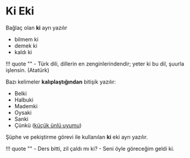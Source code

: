 # Ki Eki

Bağlaç olan **ki** ayrı yazılır
- bilmem ki
- demek ki
- kaldı ki

!!! quote ""
    - Türk dili, dillerin en zenginlerindendir; yeter ki bu dil, şuurla işlen­sin. (Atatürk)

Bazı kelimeler **kalıplaştığından** bitişik yazılır:
- Belki
- Halbuki
- Mademki
- Oysaki
- Sanki
- Çünkü ([küçük ünlü uyumu](../../../harfler/kucuk-uyum.md))

Şüphe ve pekiştirme görevi ile kullanılan **ki** eki ayrı yazılır.

!!! quote ""
    - Ders bitti, zil çaldı mı ki? 
    - Seni öyle göreceğim geldi ki.
